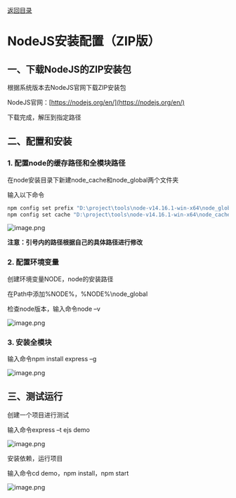[返回目录](ch0.md)

# NodeJS安装配置（ZIP版）

## 一、下载NodeJS的ZIP安装包

根据系统版本去NodeJS官网下载ZIP安装包

NodeJS官网：[https://nodejs.org/en/](https://nodejs.org/en/)

下载完成，解压到指定路径

## 二、配置和安装

### 1. 配置node的缓存路径和全模块路径

在node安装目录下新建node_cache和node_global两个文件夹

输入以下命令

```bash
npm config set prefix "D:\project\tools\node-v14.16.1-win-x64\node_global"
npm config set cache "D:\project\tools\node-v14.16.1-win-x64\node_cache"
```

![image.png](https://cdn.jsdelivr.net/gh/13812700839/MyImageBed/article/jianshu/CAT2/ch5/ch5-1.png)


**注意：引号内的路径根据自己的具体路径进行修改**

### 2. 配置环境变量

创建环境变量NODE，node的安装路径

在Path中添加%NODE%，%NODE%\node_global

检查node版本，输入命令node –v

![image.png](https://cdn.jsdelivr.net/gh/13812700839/MyImageBed/article/jianshu/CAT2/ch5/ch5-2.png)


### 3. 安装全模块

输入命令npm install express –g

![image.png](https://cdn.jsdelivr.net/gh/13812700839/MyImageBed/article/jianshu/CAT2/ch5/ch5-3.png)


## 三、测试运行

创建一个项目进行测试

输入命令express –t ejs demo

![image.png](https://cdn.jsdelivr.net/gh/13812700839/MyImageBed/article/jianshu/CAT2/ch5/ch5-4.png)


安装依赖，运行项目

输入命令cd demo，npm install，npm start

![image.png](https://cdn.jsdelivr.net/gh/13812700839/MyImageBed/article/jianshu/CAT2/ch5/ch5-5.png)